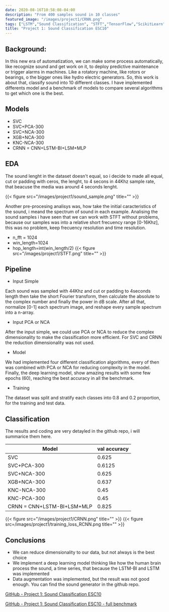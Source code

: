 ```yaml
---
date: 2020-08-16T10:58:08-04:00
description: "From 400 samples sound in 10 classes"
featured_image: "/images/project1/CRNN.png"
tags: ["LSTM","Sound Classification", "STFT","TensorFlow","ScikitLearn"]
title: "Project 1: Sound Classification ESC10"
---
```


## Background:
In this new era of automatization, we can make some process automatically, like recognize sound and get work on it, to deploy predictive maintenance or trigger alarms in machines.
Like a rotatory machine, like rotors or bearings, o the bigger ones like hydro electric generators.
So, this work is about that, classify sound into 10 different classes. I have implemented differents model and a benchmark of models to compare several algorithms to get which one is the best.

## Models
* SVC
* SVC+PCA-300
* SVC+NCA-300
* XGB+NCA-300
* KNC-NCA-300
* CRNN = CNN+LSTM-BI+LSM+MLP

## EDA
The sound lenght in the dataset doesn't equal, so i decide to made all equal, cut or padding with ceros, the lenght, to 4 secons in 44Khz sample rate, that beacuse the media was around 4 seconds lenght.

{{< figure src="/images/project1/sound_sample.png" title="" >}}

Another pre-procesing analisys was, how take the initial caracteristics of the sound, i meand the spectrum of sound in each example. Analising the sound samples i have seen that we can work with STFT without problems, because our samples was into a relative short frecuency range [0-16Khz], this was no problem, keep frecuency resolution and time resolution.
* n_fft = 1024
* win_length=1024 
* hop_length=int(win_length/2)
{{< figure src="/images/project1/STFT.png" title="" >}}

## Pipeline
* Input Simple <p>

Each sound was sampled with 44Khz and cut or padding to 4seconds length then take the short Fourier transform, then calculate the absolute to the complex number and finally the power in dB scale.
After all that, normalize [0-1] each spectrum image, and reshape every sample spectrum into a n-array.

* Input PCA or NCA

After the input simple, we could use PCA or NCA to reduce the complex dimensionality to make the classification more efficient. For SVC and CRNN the reduction dimensionality was not used.

* Model

We had implemented four different classification algorithms, every of then was combined with PCA or NCA for reducing complexity in the model.
Finally, the deep learning model, show amazing results with some few epochs (60), reaching the best accuracy in all the benchmark.

* Training

The dataset was split and stratify each classes into 0.8 and 0.2 proportion, for the training and test data.

## Classification
The results and coding are very detayled in the github repo, i will summarice them here.

Model | val accuracy
---|---
 SVC | 0.625
 SVC+PCA-300| 0.6125
SVC+NCA-300| 0.625
XGB+NCA-300| 0.637
KNC-NCA-300| 0.45
KNC-PCA-300| 0.45
 CRNN = CNN+LSTM-BI+LSM+MLP| 0.825
 {{< figure src="/images/project1/CRNN.png" title="" >}}
  {{< figure src=/images/project1/training_loss_RCNN.png title="" >}}

## Conclusions
* We can reduce dimensionality to our data, but not always is the best choice
* We implement a deep learning model thinking like how the human brain process the sound, a time series, that because the LSTM-BI and LSTM was implemented
* Data augmentation was implemented, but the result was not good enough. You can find the sound generator  in the github repo.

[GitHub - Project 1: Sound Classification ESC10](https://github.com/DavidCastilloAlvarado/STFT_ESC10/tree/fe64f06a07df5531598c5a290c588b4fbc191d45)

[GitHub - Project 1: Sound Classification ESC10 - full benchmark](https://github.com/DavidCastilloAlvarado/STFT_ESC10/blob/fe64f06a07df5531598c5a290c588b4fbc191d45/STFTstudy.ipynb)

